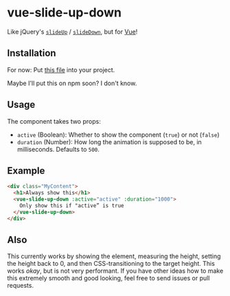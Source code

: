 # vue-slide-up-down

Like jQuery's [`slideUp`](http://api.jquery.com/slideup/) / [`slideDown`](http://api.jquery.com/slidedown/), but for [Vue](vuejs.org)!

## Installation

For now: Put [this file](https://raw.githubusercontent.com/danieldiekmeier/vue-slide-up-down/master/src/SlideUpDown.vue?token=ACAFHsn9ZlFUeXemiXVhMVCjNcvfW8LRks5Y2nfYwA%3D%3D) into your project.

Maybe I'll put this on npm soon? I don't know.

## Usage

The component takes two props: 

- `active` (Boolean): Whether to show the component (`true`) or not (`false`)
- `duration` (Number): How long the animation is supposed to be, in milliseconds. Defaults to `500`.

## Example

```html
<div class="MyContent">
  <h1>Always show this</h1>
  <vue-slide-up-down :active="active" :duration="1000">
    Only show this if "active” is true
  </vue-slide-up-down>
</div>
```

## Also

This currently works by showing the element, measuring the height, setting the height back to 0, and then CSS-transitioning to the target height. This works _okay_, but is not very performant. If you have other ideas how to make this extremely smooth and good looking, feel free to send issues or pull requests.
